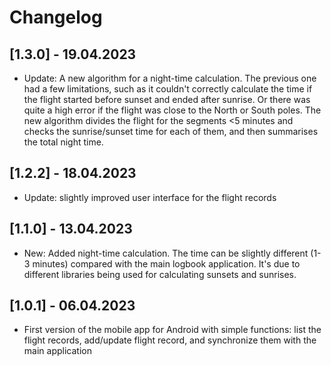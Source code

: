 # Changelog

## [1.3.0] - 19.04.2023

- Update: A new algorithm for a night-time calculation. The previous one had a few limitations, such as it couldn't correctly calculate the time if the flight started before sunset and ended after sunrise. Or there was quite a high error if the flight was close to the North or South poles. The new algorithm divides the flight for the segments <5 minutes and checks the sunrise/sunset time for each of them, and then summarises the total night time.

## [1.2.2] - 18.04.2023

- Update: slightly improved user interface for the flight records

## [1.1.0] - 13.04.2023

- New: Added night-time calculation. The time can be slightly different (1-3 minutes) compared with the main logbook application. It's due to different libraries being used for calculating sunsets and sunrises.

## [1.0.1] - 06.04.2023

- First version of the mobile app for Android with simple functions: list the flight records, add/update flight record, and synchronize them with the main application